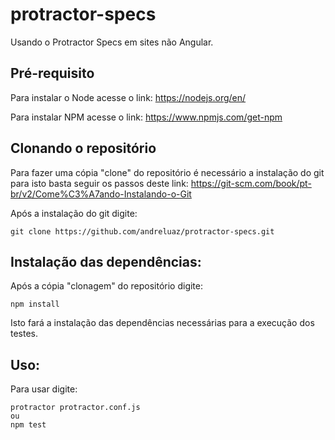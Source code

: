 # protractor-specs
Usando o Protractor Specs em sites não Angular.

## Pré-requisito

Para instalar o Node acesse o link:
https://nodejs.org/en/

Para instalar NPM acesse o link:
https://www.npmjs.com/get-npm

## Clonando o repositório

Para fazer uma cópia "clone" do repositório é necessário a instalação do git para isto basta seguir os passos deste link:
https://git-scm.com/book/pt-br/v2/Come%C3%A7ando-Instalando-o-Git

Após a instalação do git digite:
```
git clone https://github.com/andreluaz/protractor-specs.git
```
## Instalação das dependências:

Após a cópia "clonagem" do repositório digite:
```
npm install
```

Isto fará a instalação das dependências necessárias para a execução dos testes.

## Uso:

Para usar digite:

```
protractor protractor.conf.js
ou
npm test
```
